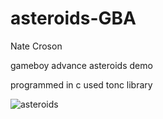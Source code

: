 # asteroids-GBA

Nate Croson

gameboy advance asteroids demo

programmed in c
used tonc library

![asteroids](https://user-images.githubusercontent.com/96398509/146699035-2a0119ba-258f-4be1-a729-6d068e326948.png)
